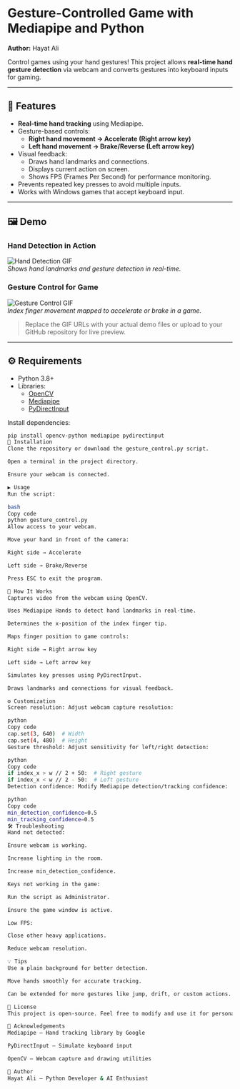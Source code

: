 # Gesture-Controlled Game with Mediapipe and Python

**Author:** Hayat Ali  

Control games using your hand gestures! This project allows **real-time hand gesture detection** via webcam and converts gestures into keyboard inputs for gaming.

---

## 🎯 Features

- **Real-time hand tracking** using Mediapipe.
- Gesture-based controls:
  - **Right hand movement → Accelerate (Right arrow key)**
  - **Left hand movement → Brake/Reverse (Left arrow key)**
- Visual feedback:
  - Draws hand landmarks and connections.
  - Displays current action on screen.
  - Shows FPS (Frames Per Second) for performance monitoring.
- Prevents repeated key presses to avoid multiple inputs.
- Works with Windows games that accept keyboard input.

---

## 🖼️ Demo

### Hand Detection in Action

![Hand Detection GIF](demo_hand_tracking.gif)  
*Shows hand landmarks and gesture detection in real-time.*

### Gesture Control for Game

![Gesture Control GIF](demo_game_control.gif)  
*Index finger movement mapped to accelerate or brake in a game.*

> Replace the GIF URLs with your actual demo files or upload to your GitHub repository for live preview.

---

## ⚙️ Requirements

- Python 3.8+
- Libraries:
  - [OpenCV](https://pypi.org/project/opencv-python/)
  - [Mediapipe](https://pypi.org/project/mediapipe/)
  - [PyDirectInput](https://pypi.org/project/PyDirectInput/)

Install dependencies:

```bash
pip install opencv-python mediapipe pydirectinput
🚀 Installation
Clone the repository or download the gesture_control.py script.

Open a terminal in the project directory.

Ensure your webcam is connected.

▶️ Usage
Run the script:

bash
Copy code
python gesture_control.py
Allow access to your webcam.

Move your hand in front of the camera:

Right side → Accelerate

Left side → Brake/Reverse

Press ESC to exit the program.

🧠 How It Works
Captures video from the webcam using OpenCV.

Uses Mediapipe Hands to detect hand landmarks in real-time.

Determines the x-position of the index finger tip.

Maps finger position to game controls:

Right side → Right arrow key

Left side → Left arrow key

Simulates key presses using PyDirectInput.

Draws landmarks and connections for visual feedback.

⚙️ Customization
Screen resolution: Adjust webcam capture resolution:

python
Copy code
cap.set(3, 640)  # Width
cap.set(4, 480)  # Height
Gesture threshold: Adjust sensitivity for left/right detection:

python
Copy code
if index_x > w // 2 + 50:  # Right gesture
if index_x < w // 2 - 50:  # Left gesture
Detection confidence: Modify Mediapipe detection/tracking confidence:

python
Copy code
min_detection_confidence=0.5
min_tracking_confidence=0.5
🛠️ Troubleshooting
Hand not detected:

Ensure webcam is working.

Increase lighting in the room.

Increase min_detection_confidence.

Keys not working in the game:

Run the script as Administrator.

Ensure the game window is active.

Low FPS:

Close other heavy applications.

Reduce webcam resolution.

💡 Tips
Use a plain background for better detection.

Move hands smoothly for accurate tracking.

Can be extended for more gestures like jump, drift, or custom actions.

📜 License
This project is open-source. Feel free to modify and use it for personal projects. No warranty provided.

🙏 Acknowledgements
Mediapipe – Hand tracking library by Google

PyDirectInput – Simulate keyboard input

OpenCV – Webcam capture and drawing utilities

📝 Author
Hayat Ali – Python Developer & AI Enthusiast